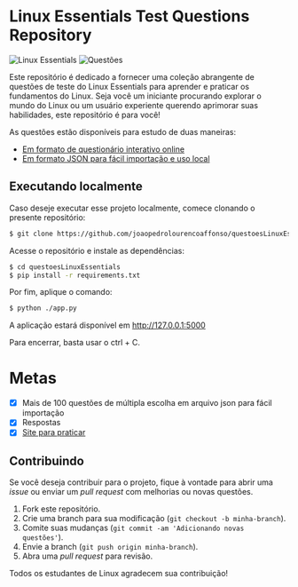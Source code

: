 # Linux Essentials Test Questions Repository

![Linux Essentials](https://img.shields.io/badge/Linux-Essentials-orange)
![Questões](https://img.shields.io/badge/Questions-100%2B-brightgreen)

Este repositório é dedicado a fornecer uma coleção abrangente de questões de teste do Linux Essentials para aprender e praticar os fundamentos do Linux. Seja você um iniciante procurando explorar o mundo do Linux ou um usuário experiente querendo aprimorar suas habilidades, este repositório é para você!

As questões estão disponíveis para estudo de duas maneiras:
- [Em formato de questionário interativo online](https://joaopedrolourencoaffonso.github.io/questoesLinuxEssentials/)
- [Em formato JSON para fácil importação e uso local](./static/questoes.json)

## Executando localmente

Caso deseje executar esse projeto localmente, comece clonando o presente repositório:

```bash
$ git clone https://github.com/joaopedrolourencoaffonso/questoesLinuxEssentials.git
```

Acesse o repositório e instale as dependências:

```bash
$ cd questoesLinuxEssentials
$ pip install -r requirements.txt
```

Por fim, aplique o comando:

```bash
$ python ./app.py
```

A aplicação estará disponível em http://127.0.0.1:5000

Para encerrar, basta usar o ctrl + C.

# Metas
- [X] Mais de 100 questões de múltipla escolha em arquivo json para fácil importação
- [X] Respostas
- [X] [Site para praticar](https://joaopedrolourencoaffonso.github.io/questoesLinuxEssentials/)

## Contribuindo

Se você deseja contribuir para o projeto, fique à vontade para abrir uma *issue* ou enviar um *pull request* com melhorias ou novas questões.

1. Fork este repositório.
2. Crie uma branch para sua modificação (`git checkout -b minha-branch`).
3. Comite suas mudanças (`git commit -am 'Adicionando novas questões'`).
4. Envie a branch (`git push origin minha-branch`).
5. Abra uma *pull request* para revisão.

Todos os estudantes de Linux agradecem sua contribuição!